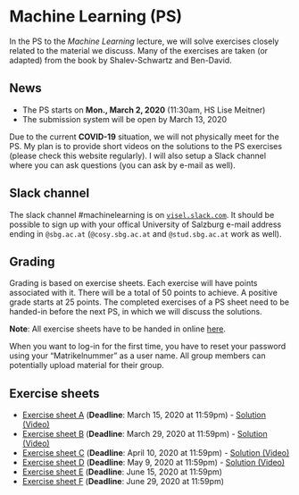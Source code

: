 # Machine Learning (PS)

In the PS to the *Machine Learning* lecture, we will solve exercises closely
related to the material we discuss. Many of the exercises are taken (or adapted) from the book by Shalev-Schwartz and Ben-David.

## News

- The PS starts on **Mon., March 2, 2020** (11:30am, HS Lise Meitner)
- The submission system will be open by March 13, 2020

Due to the current **COVID-19** situation, we will not physically meet for the PS. My plan is to provide short videos on the solutions to the PS exercises (please check this website regularly). I will also setup a Slack channel where you can ask questions (you can ask by e-mail as well).

## Slack channel

The slack channel #machinelearning is on [`visel.slack.com`](https://visel.slack.com). It should be possible to sign up with your
offical University of Salzburg e-mail address ending in
`@sbg.ac.at` (`@cosy.sbg.ac.at` and `@stud.sbg.ac.at` work as well).

## Grading

Grading is based on exercise sheets. Each exercise will have points associated
with it. There will be a total of 50 points to achieve. A positive grade starts
at 25 points. The completed exercises of a PS sheet need to be handed-in before the next PS, in which we will discuss the solutions.

**Note**: All exercise sheets have to be handed in online [here](https://abgaben.cosy.sbg.ac.at/).

When you want to log-in for the first time, you have to reset your password using your “Matrikelnummer” as a user name. All group members can potentially upload material for their group.

## Exercise sheets

- [Exercise sheet A](ex1.1.2020.pdf) (**Deadline**: March 15, 2020 at 11:59pm) - [Solution (Video)](https://drive.google.com/open?id=1A7h76FPtgSy_KGNPhbkDVD9vaQ-ig6iB)
- [Exercise sheet B](ex1.2.2020.pdf) (**Deadline**: March 29, 2020 at 11:59pm) - [Solution (Video)](https://drive.google.com/open?id=1W66Ul9KaYS1WsmYLllHdqYZnSWdJxG58)
- [Exercise sheet C](ex3.2020.pdf) (**Deadline**: April 10, 2020 at 11:59pm) - [Solution (Video)](https://drive.google.com/open?id=1vD5jxZq7LkdPl6EYiAVmZPK9p9ux_Di7)
- [Exercise sheet D](ex4.2020.pdf) (**Deadline**: May 9, 2020 at 11:59pm) - [Solution (Video)](https://drive.google.com/file/d/1jKesVXru6KO1ApalT2pXij_ytG66Tr7b/view?usp=sharing)
- [Exercise sheet E](ex5.2020.pdf) (**Deadline**: June 15, 2020 at 11:59pm)
- [Exercise sheet F](ex6.2020.pdf) (**Deadline**: June 29, 2020 at 11:59pm)

